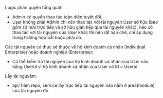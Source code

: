 Logic phân quyền tổng quát:
- Admin có quyền thao tác toàn diện tuyệt đối.
- User không phải Admin chỉ nên thao tác với tài nguyên User sở hữu (bao gồm sở hữu trực tiếp và sở hữu gián tiếp qua tài nguyên khác), nếu có thao tác với tài nguyên của User khác thì nên rất hạn chế, chỉ áp dụng trong trường hợp bắt buộc phải có.

Các tài nguyên có thực sẽ thuộc về hộ kinh doanh cá nhân (Individual Enterprise) hoặc doanh nghiệp (Enterprise):
- Có thể kiểm tra tài nguyên của hộ kinh doanh cá nhân của User nào bằng UserId vì hộ kinh doanh cá nhân của User có Id = UserId

Lấy tài nguyêm:
- api/ hàm repo, service lấy trực tiếp tài nguyên nào nằm ở area(module) của tài nguyên đó.
